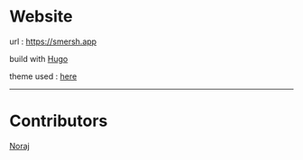 # Website

url : https://smersh.app


build with [Hugo](https://gohugo.io/)


theme used : [here](https://themes.gohugo.io/hugo-universal-theme/)


---

# Contributors

[Noraj](https://github.com/noraj/)
